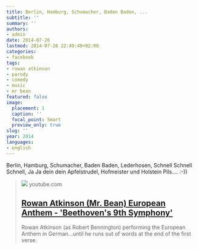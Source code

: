 ```yaml
---
title: Berlin, Hamburg, Schumacher, Baden Baden, ...
subtitle: ''
summary: ''
authors:
- admin
date: 2014-07-26
lastmod: 2014-07-26 22:49:49+02:00
categories:
- facebook
tags:
- rowan atkinson
- parody
- comedy
- music
- mr bean
featured: false
image:
  placement: 1
  caption: ''
  focal_point: Smart
  preview_only: true
slug: ''
year: 2014
languages:
- english
---
```


Berlin, Hamburg, Schumacher, Baden Baden, Lederhosen, Schnell Schnell Schnell, Ja Ja dein dein Apfelstrudel, Hofmeister und Holstein Pils.... :-))
> [![](https://i.ytimg.com/vi/oWGZdYNpaSo/hqdefault.jpg?sqp=-oaymwEmCOADEOgC8quKqQMa8AEB-AG-AoAC8AGKAgwIABABGCogTyh_MA8=&rs=AOn4CLAZb_DN8e3py4WcoJ2xTTHCZo1euA)](https://www.youtube.com/watch?v=oWGZdYNpaSo)
> youtube.com
> ## [Rowan Atkinson (Mr. Bean) European Anthem - 'Beethoven's 9th Symphony'](https://www.youtube.com/watch?v=oWGZdYNpaSo)
>
>Rowan Atkinson (as Robert Bennington) performing the European Anthem in German...until he runs out of words at the end of the first verse.